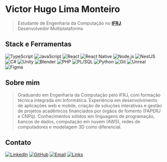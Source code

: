 # Victor Hugo Lima Monteiro
> Estudante de Engenharia da Computação no <strong><a href="https://portal.ifrj.edu.br/niteroi">IFRJ</a></strong>.<br>
> Desenvolvedor Multiplataforma

## Stack e Ferramentas
![TypeScript](https://img.shields.io/badge/-TypeScript-3178C6?style=flat-square&logo=typescript&logoColor=white)
![JavaScript](https://img.shields.io/badge/-JavaScript-F7DF1E?style=flat-square&logo=javascript&logoColor=black)
![React](https://img.shields.io/badge/-React-61DAFB?style=flat-square&logo=react&logoColor=000)
![React Native](https://img.shields.io/badge/-React%20Native-61DAFB?style=flat-square&logo=react&logoColor=000)
![Node.js](https://img.shields.io/badge/-Node.js-339933?style=flat-square&logo=node.js&logoColor=white)
![NestJS](https://img.shields.io/badge/-NestJS-E0234E?style=flat-square&logo=nestjs&logoColor=white)
![C#](https://img.shields.io/badge/-C%23-239120?style=flat-square&logo=csharp&logoColor=white)
![Unity](https://img.shields.io/badge/-Unity-000000?style=flat-square&logo=unity&logoColor=white)
![Blender](https://img.shields.io/badge/-Blender-F5792A?style=flat-square&logo=blender&logoColor=white)
![PHP](https://img.shields.io/badge/-PHP-777BB4?style=flat-square&logo=php&logoColor=white)
![PL/SQL](https://img.shields.io/badge/-PL%2FSQL-CC2927?style=flat-square&logo=oracle&logoColor=white)
![Python](https://img.shields.io/badge/-Python-3776AB?style=flat-square&logo=python&logoColor=white)
![Git](https://img.shields.io/badge/-Git-F05032?style=flat-square&logo=git&logoColor=white)
![Unreal](https://img.shields.io/badge/-Unreal-0E1128?style=flat-square&logo=unrealengine&logoColor=white)
![Figma](https://img.shields.io/badge/-Figma-F24E1E?style=flat-square&logo=figma&logoColor=white)

## Sobre mim
> Graduando em Engenharia da Computação pelo IFRJ, com formação técnica integrada em Informática. Experiência em desenvolvimento de aplicações web e mobile, criação de soluções interativas e gestão de projetos acadêmicos financiados por órgãos de fomento (FAPERJ e CNPq). Conhecimentos sólidos em linguagens de programação, bancos de dados, computação em nuvem (AWS), redes de computadores e modelagem 3D como diferencial.

## Contato
[![LinkedIn](https://img.shields.io/badge/-LinkedIn-0A66C2?style=flat-square&logo=linkedin&logoColor=white)](https://www.linkedin.com/in/vhlima1008)
[![GitHub](https://img.shields.io/badge/-GitHub-181717?style=flat-square&logo=github&logoColor=white)](https://github.com/vhlima1008)
[![Email](https://img.shields.io/badge/-Email-EA4335?style=flat-square&logo=gmail&logoColor=white)](mailto:vhlima1008@gmail.com)
[![Links](https://img.shields.io/badge/-Linktree-43E55E?style=flat-square&logo=linktree&logoColor=white)](https://linktr.ee/VHlimamonteiro)
